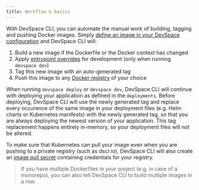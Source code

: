 ```yaml
---
title: Workflow & basics
---
```


With DevSpace CLI, you can automate the manual work of building, tagging and pushing Docker images. Simply [define an image in your DevSpace configuration](/docs/deployment/images) and DevSpace CLI will:

1. Build a new image if the Dockerfile or the Docker context has changed
2. Apply [entrypoint overrides](/docs/development/entrypoint-overrides) for development (only when running `devspace dev`)
3. Tag this new image with an auto-generated tag
4. Push this image to any [Docker registry](/docs/images/workflow) of your choice

When running `devspace deploy` or `devspace dev`, DevSpace CLI will continue with deploying your application as defined in the `deployments`. Before deploying, DevSpace CLI will use the newly generated tag and replace every occurence of the same image in your deployment files (e.g. Helm charts or Kubernetes manifests) with the newly generated tag, so that you are always deploying the newest version of your application. This tag replacement happens entirely in-memory, so your deployment files will not be altered.

To make sure that Kubernetes can pull your image even when you are pushing to a private registry (such as dscr.io), DevSpace CLI will also create an [image pull secret](/docs/images/pull-secrets) containing credentials for your registry.

> If you have multiple Dockerfiles in your project (e.g. in case of a monorepo), you can also tell DevSpace CLI to build multiple images in a row.
